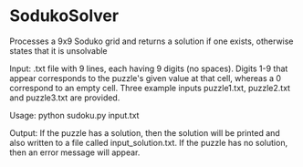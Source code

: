 # SodukoSolver
Processes a 9x9 Soduko grid and returns a solution if one exists, otherwise states that it is unsolvable

Input:
.txt file with 9 lines, each having 9 digits (no spaces). Digits 1-9 that appear corresponds to the puzzle's given value at that cell, whereas a 0 correspond to an empty cell. Three example inputs puzzle1.txt, puzzle2.txt and puzzle3.txt are provided.

Usage:
python sudoku.py input.txt

Output:
If the puzzle has a solution, then the solution will be printed and also written to a file called input_solution.txt.
If the puzzle has no solution, then an error message will appear. 
